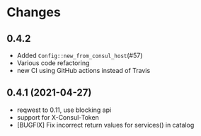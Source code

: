 # Changes

## <Unreleased>

## 0.4.2

* Added `Config::new_from_consul_host`(#57)
* Various code refactoring
* new CI using GitHub actions instead of Travis

## 0.4.1 (2021-04-27)

* reqwest to 0.11, use blocking api
* support for X-Consul-Token
* [BUGFIX] Fix incorrect return values for services() in catalog

